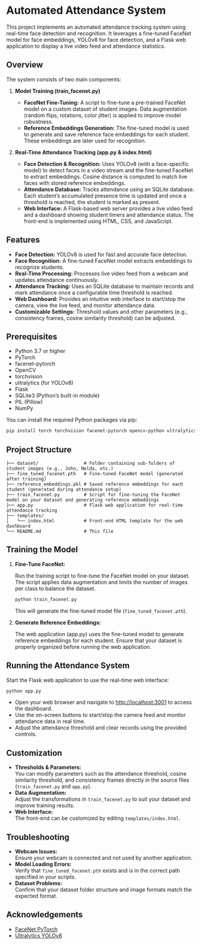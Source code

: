 # Automated Attendance System

This project implements an automated attendance tracking system using real-time face detection and recognition. It leverages a fine-tuned FaceNet model for face embeddings, YOLOv8 for face detection, and a Flask web application to display a live video feed and attendance statistics.

## Overview

The system consists of two main components:

1. **Model Training (train_facenet.py)**  
   - **FaceNet Fine-Tuning:** A script to fine-tune a pre-trained FaceNet model on a custom dataset of student images. Data augmentation (random flips, rotations, color jitter) is applied to improve model robustness.
   - **Reference Embeddings Generation:** The fine-tuned model is used to generate and save reference face embeddings for each student. These embeddings are later used for recognition.

2. **Real-Time Attendance Tracking (app.py & index.html)**  
   - **Face Detection & Recognition:** Uses YOLOv8 (with a face-specific model) to detect faces in a video stream and the fine-tuned FaceNet to extract embeddings. Cosine distance is computed to match live faces with stored reference embeddings.
   - **Attendance Database:** Tracks attendance using an SQLite database. Each student’s accumulated presence time is updated and once a threshold is reached, the student is marked as present.
   - **Web Interface:** A Flask-based web server provides a live video feed and a dashboard showing student timers and attendance status. The front-end is implemented using HTML, CSS, and JavaScript.

## Features

- **Face Detection:** YOLOv8 is used for fast and accurate face detection.
- **Face Recognition:** A fine-tuned FaceNet model extracts embeddings to recognize students.
- **Real-Time Processing:** Processes live video feed from a webcam and updates attendance continuously.
- **Attendance Tracking:** Uses an SQLite database to maintain records and mark attendance once a configurable time threshold is reached.
- **Web Dashboard:** Provides an intuitive web interface to start/stop the camera, view the live feed, and monitor attendance data.
- **Customizable Settings:** Threshold values and other parameters (e.g., consistency frames, cosine similarity threshold) can be adjusted.

## Prerequisites

- Python 3.7 or higher
- PyTorch
- facenet-pytorch
- OpenCV
- torchvision
- ultralytics (for YOLOv8)
- Flask
- SQLite3 (Python’s built-in module)
- PIL (Pillow)
- NumPy

You can install the required Python packages via pip:

```bash
pip install torch torchvision facenet-pytorch opencv-python ultralytics flask pillow numpy
```

## Project Structure

```
├── dataset/                 # Folder containing sub-folders of student images (e.g., John, Nelda, etc.)
├── fine_tuned_facenet.pth   # Fine-tuned FaceNet model (generated after training)
├── reference_embeddings.pkl # Saved reference embeddings for each student (generated during attendance setup)
├── train_facenet.py         # Script for fine-tuning the FaceNet model on your dataset and generating reference embeddings
├── app.py                   # Flask web application for real-time attendance tracking
├── templates/
│   └── index.html           # Front-end HTML template for the web dashboard
└── README.md                # This file
```

## Training the Model

1. **Fine-Tune FaceNet:**

   Run the training script to fine-tune the FaceNet model on your dataset. The script applies data augmentation and limits the number of images per class to balance the dataset.

   ```bash
   python train_facenet.py
   ```

   This will generate the fine-tuned model file (`fine_tuned_facenet.pth`).

2. **Generate Reference Embeddings:**

   The web application (app.py) uses the fine-tuned model to generate reference embeddings for each student. Ensure that your dataset is properly organized before running the web application.

## Running the Attendance System

Start the Flask web application to use the real-time web interface:

```bash
python app.py
```

- Open your web browser and navigate to [http://localhost:3001](http://localhost:3001) to access the dashboard.
- Use the on-screen buttons to start/stop the camera feed and monitor attendance data in real time.
- Adjust the attendance threshold and clear records using the provided controls.

## Customization

- **Thresholds & Parameters:**  
  You can modify parameters such as the attendance threshold, cosine similarity threshold, and consistency frames directly in the source files (`train_facenet.py` and `app.py`).
- **Data Augmentation:**  
  Adjust the transformations in `train_facenet.py` to suit your dataset and improve training results.
- **Web Interface:**  
  The front-end can be customized by editing `templates/index.html`.

## Troubleshooting

- **Webcam Issues:**  
  Ensure your webcam is connected and not used by another application.
- **Model Loading Errors:**  
  Verify that `fine_tuned_facenet.pth` exists and is in the correct path specified in your scripts.
- **Dataset Problems:**  
  Confirm that your dataset folder structure and image formats match the expected format.

## Acknowledgements

- [FaceNet PyTorch](https://github.com/timesler/facenet-pytorch)
- [Ultralytics YOLOv8](https://github.com/ultralytics/ultralytics)
